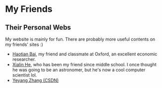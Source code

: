 # My Friends

## Their Personal Webs

My website is mainly for fun. There are probably more useful contents on my friends' sites :)

- [Haotian Bai](https://haotianbai.weebly.com/), my friend and classmate at Oxford, an excellent economic researcher.
- [Xialin He](https://xialin-he.github.io/), who has been my friend since middle school. I once thought he was going to be an astronomer, but he's now a cool computer scientist lol.
- [Yeyang Zhang (CSDN)](https://blog.csdn.net/zyy114514/)
